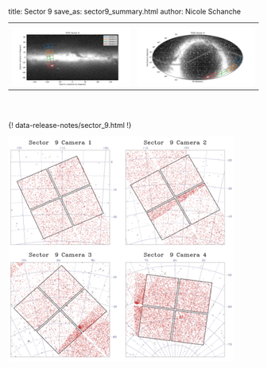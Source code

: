 title: Sector 9
save_as: sector9_summary.html
author: Nicole Schanche


<table>
  <tr>
    <th colspan="2" ></th>
  </tr>
  <tr>
    <td width="50%" style = "text-align: center;">
          <img class="img-responsive" style="max-width:100%;" src="images/sector-plots/tess_galactic_sector_009.png"> 
    </td>
    <td width="50%" style = "text-align: center;">
          <img class="img-responsive" style="max-width:100%;" src="images/sector-plots/tess_icrs_sector_009.png">
    </td>
  </tr>
</table>
<br></br>





{! data-release-notes/sector_9.html !}

<img class="img-responsive" style="max-width:90%;" src="images/sector-plots/sector-plots.009.jpeg">